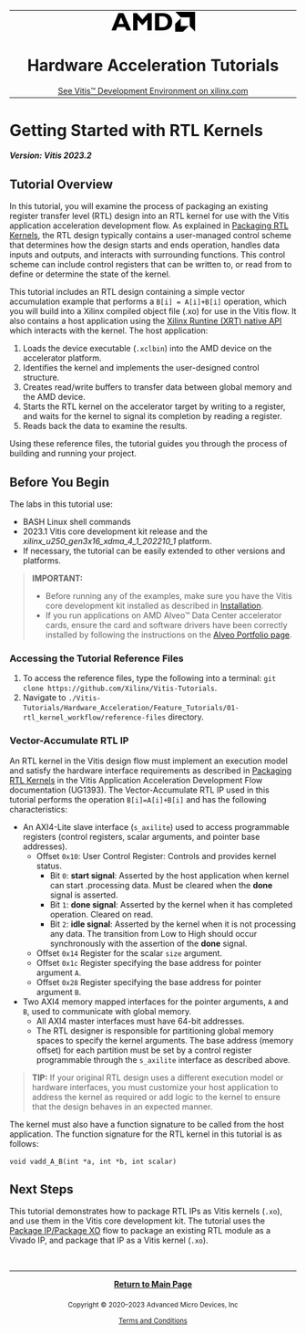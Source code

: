 <table class="sphinxhide" width="100%">
 <tr width="100%">
    <td align="center"><img src="https://raw.githubusercontent.com/Xilinx/Image-Collateral/main/xilinx-logo.png" width="30%"/><h1>Hardware Acceleration Tutorials</h1>
    <a href="https://www.xilinx.com/products/design-tools/vitis.html">See Vitis™ Development Environment on xilinx.com</a>
    </td>
 </tr>
</table>

# Getting Started with RTL Kernels

***Version: Vitis 2023.2***

## Tutorial Overview

In this tutorial, you will examine the process of packaging an existing register transfer level (RTL) design into an RTL kernel for use with the Vitis application acceleration development flow. As explained in [Packaging RTL Kernels](https://docs.xilinx.com/r/en-US/ug1393-vitis-application-acceleration/Packaging-RTL-Kernels), the RTL design typically contains a user-managed control scheme that determines how the design starts and ends operation, handles data inputs and outputs, and interacts with surrounding functions. This control scheme can include control registers that can be written to, or read from to define or determine the state of the kernel.

This tutorial includes an RTL design containing a simple vector accumulation example that performs a `B[i] = A[i]+B[i]` operation, which you will build into a Xilinx compiled object file (.xo) for use in the Vitis flow. It also contains a host application using the [Xilinx Runtine (XRT) native API](https://xilinx.github.io/XRT/master/html/xrt_native_apis.html) which interacts with the kernel. The host application:

1. Loads the device executable (`.xclbin`) into the AMD device on the accelerator platform.
2. Identifies the kernel and implements the user-designed control structure.
3. Creates read/write buffers to transfer data between global memory and the AMD device.
4. Starts the RTL kernel on the accelerator target by writing to a register, and waits for the kernel to signal its completion by reading a register.
5. Reads back the data to examine the results.

Using these reference files, the tutorial guides you through the process of building and running your project.

## Before You Begin

The labs in this tutorial use:

* BASH Linux shell commands
* 2023.1 Vitis core development kit release and the *xilinx_u250_gen3x16_xdma_4_1_202210_1* platform.
* If necessary, the tutorial can be easily extended to other versions and platforms.

>**IMPORTANT:**  
>
> * Before running any of the examples, make sure you have the Vitis core development kit installed as described in [Installation](https://docs.xilinx.com/r/en-US/ug1393-vitis-application-acceleration/Installation).
>* If you run applications on AMD Alveo™ Data Center accelerator cards, ensure the card and software drivers have been correctly installed by following the instructions on the [Alveo Portfolio page](https://www.xilinx.com/products/boards-and-kits/alveo.html).

### Accessing the Tutorial Reference Files

1. To access the reference files, type the following into a terminal: `git clone https://github.com/Xilinx/Vitis-Tutorials`.
2. Navigate to `./Vitis-Tutorials/Hardware_Acceleration/Feature_Tutorials/01-rtl_kernel_workflow/reference-files` directory.

### Vector-Accumulate RTL IP

An RTL kernel in the Vitis design flow must implement an execution model and satisfy the hardware interface requirements as described in [Packaging RTL Kernels](https://docs.xilinx.com/r/en-US/ug1393-vitis-application-acceleration/Packaging-RTL-Kernels) in the Vitis Application Acceleration Development Flow documentation (UG1393). The Vector-Accumulate RTL IP used in this tutorial performs the operation `B[i]=A[i]+B[i]` and has the following characteristics:

* An AXI4-Lite slave interface (`s_axilite`) used to access programmable registers (control registers, scalar arguments, and pointer base addresses).
  * Offset `0x10`: User Control Register: Controls and provides kernel status.
    * Bit `0`: **start signal**: Asserted by the host application when kernel can start .processing data. Must be cleared when the **done** signal is asserted.
    * Bit `1`: **done signal**: Asserted by the kernel when it has completed operation. Cleared on read.
    * Bit `2`: **idle signal**: Asserted by the kernel when it is not processing any data. The transition from Low to High should occur synchronously with the assertion of the **done** signal.
  * Offset `0x14` Register for the scalar `size` argument.
  * Offset `0x1c` Register specifying the base address for pointer argument `A`.
  * Offset `0x28` Register specifying the base address for pointer argument `B`.
* Two AXI4 memory mapped interfaces for the pointer arguments, `A` and `B`, used to communicate with global memory.
  * All AXI4 master interfaces must have 64-bit addresses.
  * The RTL designer is responsible for partitioning global memory spaces to specify the kernel arguments. The base address (memory offset) for each partition must be set by a control register programmable through the `s_axilite` interface as described above.

>**TIP:** If your original RTL design uses a different execution model or hardware interfaces, you must customize your host application to address the kernel as required or add logic to the kernel to ensure that the design behaves in an expected manner.

The kernel must also have a function signature to be called from the host application. The function signature for the RTL kernel in this tutorial is as follows:

```
void vadd_A_B(int *a, int *b, int scalar)
```

## Next Steps

This tutorial demonstrates how to package RTL IPs as Vitis kernels (`.xo`), and use them in the Vitis core development kit. The tutorial uses the [Package IP/Package XO](./package_ip.md) flow to package an existing RTL module as a Vivado IP, and package that IP as a Vitis kernel (`.xo`).

</br>
<hr/>
<p align="center" class="sphinxhide"><b><a href="/README.md">Return to Main Page</a></b></p>

<p class="sphinxhide" align="center"><sub>Copyright © 2020–2023 Advanced Micro Devices, Inc</sub></p>

<p class="sphinxhide" align="center"><sup><a href="https://www.amd.com/en/corporate/copyright">Terms and Conditions</a></sup></p>
